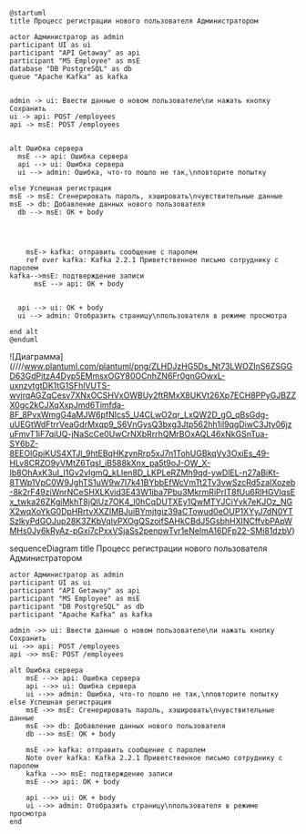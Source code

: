 ```plantuml
@startuml
title Процесс регистрации нового пользователя Администратором

actor Администратор as admin
participant UI as ui
participant "API Getaway" as api
participant "MS Employee" as msE
database "DB PostgreSQL" as db
queue "Apache Kafka" as kafka


admin -> ui: Ввести данные о новом пользователе\nи нажать кнопку Сохранить
ui -> api: POST /employees
api -> msE: POST /employees


alt Ошибка сервера
  msE --> api: Ошибка сервера
  api --> ui: Ошибка сервера
  ui --> admin: Ошибка, что-то пошло не так,\nповторите попытку

else Успешная регистрация
msE -> msE: Сгенерировать пароль, хэшировать\nчувствительные данные
msE -> db: Добавление данных нового пользователя
  db --> msE: OK + body

  

 
    msE-> kafka: отправить сообщение с паролем
    ref over kafka: Kafka 2.2.1 Приветственное письмо сотруднику с паролем
kafka-->msE: подтверждение записи
      msE --> api: OK + body


  api --> ui: OK + body
  ui --> admin: Отобразить страницу\nпользователя в режиме просмотра

end alt
@enduml
```

![Диаграмма]
(////www.plantuml.com/plantuml/png/ZLHDJzHG5Ds_Nt73LWOZInS6ZSGGD63GdPitzA4Dyp5EMmsxOGY80OCnhZN6Fr0gnGOwxL-uxnzvtgtDK1tG1SFhlVUTS-wvjrqAGZqCesv7XNxOCSHVxOWBUy2ftRMxX8UKVt26Xp7ECH8PPyGJBZZX0gc2kCJXqXxpJmd6Timfda-8F_8PvxWmgG4aMJW6pfNIcs5_U4CLwO2qr_LxQW2D_gO_qBsGdg-uUEGtWdFtrrVeaGdrMxqp9_S6VnGysQ3bxg3Jtp562hh1il9qgDiwC3Jty06jzuFmvT1iF7qiUQ-jNaScCe0UwCrNXbRrrhQMrBOxAQL46xNkGSnTua-SY6bZ-8EEOlGpiKUS4XTJl_9htEBqHKzynRrp5xJ7n1TohUGBkqVy3OxiEs_49-HLv8CRZO9yVMtZ6Tqsl_iB588kXnx_pa5t9oJ-OW_X-Ib8OhAxK3uI_I1Gv2vIgmQ_kLIen8D_LKPLeRZMh9qd-ywDlEL-n27aBiKt-8TWp1VpC0W9JghTS1uW9w7I7k41BYbbEfWcVmTt2Tv3vwSzcRd5zaIXozeb-8k2rF49ziWnrNCeSHXLKvid3E43W1iba7Pbu3MkrmRiPrIT8fUu6RlHGVIqsEx_twka26ZKgiMkhT8jQlUz7OK4_l0hCqDUTXEy1QwMTYJCiYvk7eKJOz_NGX2wqXoYkG0DpHRrtvXXZIMBJuiBYmjtgiz39aCTowud0eOUP1XYyJ7dN0YTSzlkyPdGOJup28K3ZKbVqlvPXOgQSzoifSAHkCBdJ5GsbhHXINCffvbPApWMHs0Jy6kRyAz-pGxi7cPxxVSjaSs2penpwTyr1eNelmA16DFp22-SMi81dzbV)



sequenceDiagram
    title Процесс регистрации нового пользователя Администратором

    actor Администратор as admin
    participant UI as ui
    participant "API Getaway" as api
    participant "MS Employee" as msE
    participant "DB PostgreSQL" as db
    participant "Apache Kafka" as kafka

    admin ->> ui: Ввести данные о новом пользователе\nи нажать кнопку Сохранить
    ui ->> api: POST /employees
    api ->> msE: POST /employees

    alt Ошибка сервера
        msE -->> api: Ошибка сервера
        api -->> ui: Ошибка сервера
        ui -->> admin: Ошибка, что-то пошло не так,\nповторите попытку
    else Успешная регистрация
        msE ->> msE: Сгенерировать пароль, хэшировать\nчувствительные данные
        msE ->> db: Добавление данных нового пользователя
        db -->> msE: OK + body
        
        msE ->> kafka: отправить сообщение с паролем
        Note over kafka: Kafka 2.2.1 Приветственное письмо сотруднику с паролем
        kafka -->> msE: подтверждение записи
        msE -->> api: OK + body
        
        api -->> ui: OK + body
        ui -->> admin: Отобразить страницу\nпользователя в режиме просмотра
    end
